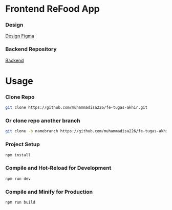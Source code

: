 # Frontend ReFood App

### Design

[Design Figma](https://www.figma.com/file/JZNpNsry28MQP49pmVuyL7/Design-ReFood-App?type=design&node-id=6%3A4&mode=design&t=nvZYiV1YBZ4RkrFY-1)

### Backend Repository

[Backend](https://github.com/muhammadisa226/be-tugas-akhir)

# Usage

### Clone Repo

```sh
git clone https://github.com/muhammadisa226/fe-tugas-akhir.git
```

### Or clone repo another branch

```sh
git clone -b namebranch https://github.com/muhammadisa226/fe-tugas-akhir.git
```

### Project Setup

```sh
npm install
```

### Compile and Hot-Reload for Development

```sh
npm run dev
```

### Compile and Minify for Production

```sh
npm run build
```

